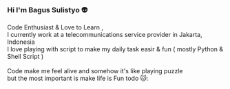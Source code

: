 ### Hi I'm Bagus Sulistyo :alien:

<!--
**3ndung/3ndung** is a ✨ _special_ ✨ repository because its `README.md` (this file) appears on your GitHub profile.

Here are some ideas to get you started:

- 🔭 I’m currently working on ...
- 🌱 I’m currently learning ...
- 👯 I’m looking to collaborate on ...
- 🤔 I’m looking for help with ...
- 💬 Ask me about ...
- 📫 How to reach me: ...
- 😄 Pronouns: ...
- ⚡ Fun fact: ...
-->

Code Enthusiast &  Love to Learn ,<br>
I currently work at a telecommunications service provider in Jakarta, Indonesia<br>
I love playing with script to make my daily task easir & fun ( mostly Python & Shell Script )<br>
<br>
Code make me feel alive and somehow it's like playing puzzle <br>
but the most important is make life is Fun todo 🐱:

